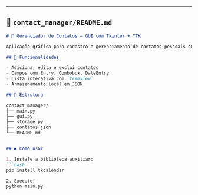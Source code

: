 
---

## 📘 `contact_manager/README.md`

```markdown
# 📇 Gerenciador de Contatos – GUI com Tkinter + TTK

Aplicação gráfica para cadastro e gerenciamento de contatos pessoais ou profissionais, com widgets modernos usando `ttk`.

## 📌 Funcionalidades

- Adiciona, edita e exclui contatos
- Campos com Entry, Combobox, DateEntry
- Lista interativa com `Treeview`
- Armazenamento local em JSON

## 📂 Estrutura

contact_manager/
├── main.py
├── gui.py
├── storage.py
├── contatos.json
└── README.md


## ▶️ Como usar

1. Instale a biblioteca auxiliar:
```bash
pip install tkcalendar

2. Execute:
python main.py
